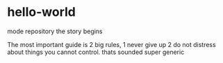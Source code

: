 # hello-world
mode repository 
the story begins 

The most important guide is 2 big rules, 1 never give up 2 do not distress about things you cannot control. 
thats sounded super generic
